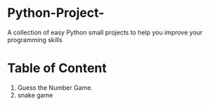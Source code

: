 # Python-Project-
A collection of easy Python small projects to help you improve your programming skills

# Table of Content
 1) Guess the Number Game.
 2) snake game
